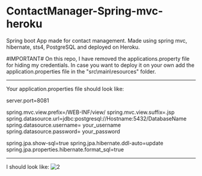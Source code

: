 # ContactManager-Spring-mvc-heroku
Spring boot App made for contact management. Made using spring mvc, hibernate, sts4, PostgreSQL and deployed on Heroku.


#IMPORTANT#
On this repo, I have removed the applications.property file for hiding my credentials.
In case you want to deploy it on your own add the application.properties file in the "src\main\resources" folder.

-------------------------------------------------------------------------------------------------------------------------------------
Your application.properties file should look like:


server.port=8081

spring.mvc.view.prefix=/WEB-INF/view/
spring.mvc.view.suffix=.jsp
spring.datasource.url=jdbc:postgresql://Hostname:5432/DatabaseName
spring.datasource.username= your_username
spring.datasource.password= your_password

spring.jpa.show-sql=true
spring.jpa.hibernate.ddl-auto=update
spring.jpa.properties.hibernate.format_sql=true

---------------------------------------------------------------------------------------------------------------------------------------

I should look like:
![2](https://user-images.githubusercontent.com/63493407/164943872-84b20578-9dbc-4a6c-8a5a-a5d7d5d62949.png)
